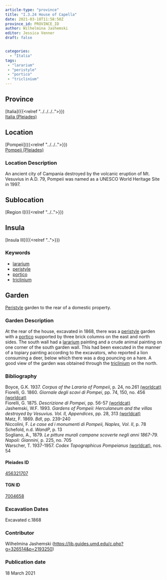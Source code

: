 ```yaml
---
article-type: "province"
title: "I.3.24 House of Capella"
date: 2021-03-18T11:58:50Z
province_id: PROVINCE_ID
author: Wilhelmina Jashemski
editor: Jessica Venner
draft: false


categories:
  - "Italia"
tags:
 - "lararium"
 - "peristyle"
 - "portico"
 - "triclinium"
---
```


## Province
[Italia]({{<relref "../../../..">}}) \
[Italia (Pleiades)](https://pleiades.stoa.org/places/1052)

## Location
[Pompeii]({{<relref "../../..">}}) \
[Pompeii (Pleiades)](https://pleiades.stoa.org/places/433032)


### Location Description
An ancient city of Campania destroyed by the volcanic eruption of Mt. Vesuvius in A.D. 79, Pompeii was named as a UNESCO World Heritage Site in 1997.

## Sublocation
[Region I]({{<relref "../..">}})
## Insula
[Insula III]({{<relref "..">}})

### Keywords
- [lararium](http://vocab.getty.edu/page/aat/300400600)
- [peristyle](http://vocab.getty.edu/page/aat/300080971)
- [portico](http://vocab.getty.edu/page/aat/300004145)
- [triclinium](http://vocab.getty.edu/page/aat/300004359)

## Garden
[Peristyle](http://vocab.getty.edu/page/aat/300080971) garden to the rear of a domestic property.

### Garden Description
At the rear of the house, excavated in 1868, there was a [peristyle](http://vocab.getty.edu/page/aat/300080971) garden with a [portico](http://vocab.getty.edu/page/aat/300004145) supported by three brick columns on the east and north sides. The south wall had a [lararium](http://vocab.getty.edu/page/aat/300400600) painting and a crude animal painting on one corner of the south garden wall. This had been executed in the manner of a topiary painting according to the excavators, who reported a lion consuming a deer, below which there was a dog pouncing on a hare. A good view of the garden was obtained through the [triclinium](http://vocab.getty.edu/page/aat/300004359) on the north.

### Bibliography

Boyce, G.K. 1937. *Corpus of the Lararia of Pompeii*, p. 24, no.261 [(worldcat)](https://www.worldcat.org/title/corpus-of-the-lararia-of-pompeii/oclc/892026154&referer=brief_results)  
Fiorelli, G. 1860. *Giornale degli scavi di Pompei*, pp. 74, 150, no. 456 [(worldcat)](https://www.worldcat.org/title/giornale-degli-scavi-di-pompei/oclc/10781121)  
Fiorelli, G. 1875. *Descrizione di Pompei*, pp. 56-57 [(worldcat)](https://www.worldcat.org/title/descrizione-di-pompei/oclc/9528380)    
Jashemski, W.F. 1993. *Gardens of Pompeii: Herculaneum and the villas destroyed by Vesuvius. Vol. II, Appendices*, pp. 28, 313   [(worldcat)](https://www.worldcat.org/title/gardens-of-pompeii-herculaneum-and-the-villas-destroyed-by-vesuvius-volume-2-appendices/oclc/222353569)  
Matz, F. 1869. *BdI*, pp. 239-240  
Niccolini, F. *Le case ed i monumenti di Pompeii, Naples, Vol. II*, p. 78    
Schefold, n.d. *WandP*, p. 13  
Sogliano, A., 1879. *Le pitture murali campane scoverte negli anni 1867-79. Napoli: Giannini*, p. 225, no. 705  
Warscher, T. 1937-1957. *Codex Topographicus Pompeianus* [(worldcat)](https://www.worldcat.org/title/codex-topographicus-pompeianus-1937-1957-and-undated/oclc/974375313&referer=brief_results), nos. 54  


<!--#### Periodo ID-->

<!-- [PERIODO_ID](https://pleiades.stoa.org/places/PLEIADES_ID) -->

#### Pleiades ID
[456321707](https://pleiades.stoa.org/places/456321707)

#### TGN ID
[7004658](http://vocab.getty.edu/page/tgn/7004658)

###  Excavation Dates
Excavated c.1868

### Contributor
Wilhelmina Jashemski (https://lib.guides.umd.edu/c.php?g=326514&p=2193250)


### Publication date
18 March 2021
<!-- Format: dd MONTH_NAME yyyy -->

<!-- DATE -->